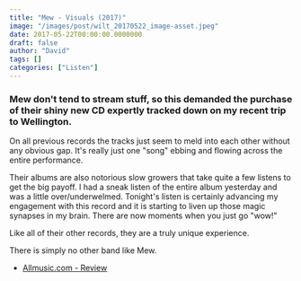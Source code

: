 ```yaml
---
title: "Mew - Visuals (2017)"
image: "/images/post/wilt_20170522_image-asset.jpeg"
date: 2017-05-22T00:00:00.0000000
draft: false
author: "David"
tags: []
categories: ["Listen"]
---
```

### Mew don't tend to stream stuff, so this demanded the purchase of their shiny new CD expertly tracked down on my recent trip to Wellington.

 On all previous records the tracks just seem to meld into each other without any obvious gap. It's really just one "song" ebbing and flowing across the entire performance.

 Their albums are also notorious slow growers that take quite a few listens to get the big payoff. I had a sneak listen of the entire album yesterday and was a little over/underwelmed. Tonight's listen is certainly advancing my engagement with this record and it is starting to liven up those magic synapses in my brain. There are now moments when you just go "wow!"

 Like all of their other records, they are a truly unique experience.

 There is simply no other band like Mew.

-  [Allmusic.com - Review](http://www.allmusic.com/album/visuals-mw0003018260)